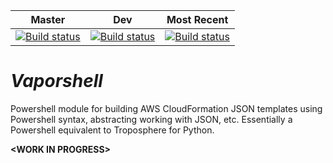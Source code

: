 | Master | Dev | Most Recent |
|:------:|:---:|:-----------:|
| [![Build status](https://ci.appveyor.com/api/projects/status/8a4jsfv42tbmlym8/branch/master?svg=true)](https://ci.appveyor.com/project/nferrell/vaporshell/branch/master) | [![Build status](https://ci.appveyor.com/api/projects/status/8a4jsfv42tbmlym8/branch/dev?svg=true)](https://ci.appveyor.com/project/nferrell/vaporshell/branch/dev) | [![Build status](https://ci.appveyor.com/api/projects/status/8a4jsfv42tbmlym8?svg=true)](https://ci.appveyor.com/project/nferrell/vaporshell)

# *Vaporshell*

Powershell module for building AWS CloudFormation JSON templates using Powershell syntax, abstracting working with JSON, etc. Essentially a Powershell equivalent to Troposphere for Python.

**&lt;WORK IN PROGRESS>**
